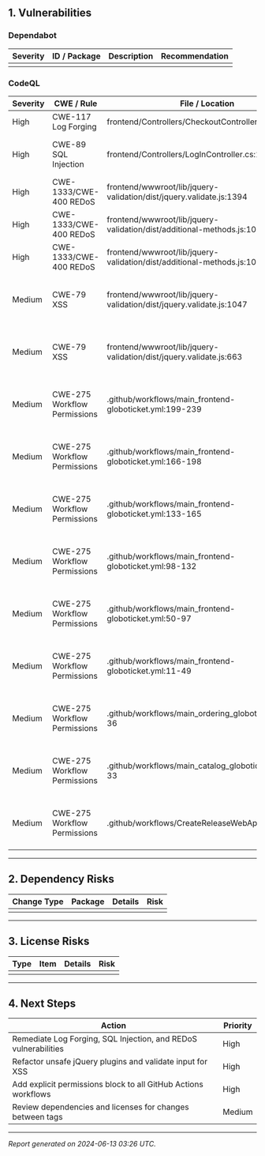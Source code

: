 ## 1. Vulnerabilities

### Dependabot
| Severity | ID / Package | Description | Recommendation |
|----------|--------------|-------------|----------------|
|          |              |             |                |

### CodeQL
| Severity | CWE / Rule | File / Location | Description | Recommendation |
|----------|------------|-----------------|-------------|----------------|
| High     | CWE-117 Log Forging          | frontend/Controllers/CheckoutController.cs:51 | Log entry built from user input | Sanitize log input, validate user data |
| High     | CWE-89 SQL Injection         | frontend/Controllers/LogInController.cs:17    | Query depends directly on user input | Use parameterized queries, avoid raw SQL |
| High     | CWE-1333/CWE-400 REDoS      | frontend/wwwroot/lib/jquery-validation/dist/jquery.validate.js:1394 | Inefficient regex may enable DoS | Refactor regex to avoid exponential-time |
| High     | CWE-1333/CWE-400 REDoS      | frontend/wwwroot/lib/jquery-validation/dist/additional-methods.js:1092 | Inefficient regex may enable DoS | Refactor regex to avoid exponential-time |
| High     | CWE-1333/CWE-400 REDoS      | frontend/wwwroot/lib/jquery-validation/dist/additional-methods.js:1092 | Inefficient regex may enable DoS | Refactor regex to avoid exponential-time |
| Medium   | CWE-79 XSS                  | frontend/wwwroot/lib/jquery-validation/dist/jquery.validate.js:1047 | Unsafe jQuery plugin, constructs HTML from options | Review plugin for input sanitization (XSS risk) |
| Medium   | CWE-79 XSS                  | frontend/wwwroot/lib/jquery-validation/dist/jquery.validate.js:663 | Unsafe jQuery plugin, constructs HTML from options | Review plugin for input sanitization (XSS risk) |
| Medium   | CWE-275 Workflow Permissions | .github/workflows/main_frontend-globoticket.yml:199-239 | Actions workflow lacks explicit permissions for GITHUB_TOKEN | Add permissions block to workflow YAML |
| Medium   | CWE-275 Workflow Permissions | .github/workflows/main_frontend-globoticket.yml:166-198 | Actions workflow lacks explicit permissions for GITHUB_TOKEN | Add permissions block to workflow YAML |
| Medium   | CWE-275 Workflow Permissions | .github/workflows/main_frontend-globoticket.yml:133-165 | Actions workflow lacks explicit permissions for GITHUB_TOKEN | Add permissions block to workflow YAML |
| Medium   | CWE-275 Workflow Permissions | .github/workflows/main_frontend-globoticket.yml:98-132 | Actions workflow lacks explicit permissions for GITHUB_TOKEN | Add permissions block to workflow YAML |
| Medium   | CWE-275 Workflow Permissions | .github/workflows/main_frontend-globoticket.yml:50-97 | Actions workflow lacks explicit permissions for GITHUB_TOKEN | Add permissions block to workflow YAML |
| Medium   | CWE-275 Workflow Permissions | .github/workflows/main_frontend-globoticket.yml:11-49 | Actions workflow lacks explicit permissions for GITHUB_TOKEN | Add permissions block to workflow YAML |
| Medium   | CWE-275 Workflow Permissions | .github/workflows/main_ordering_globoticket.yml:14-36 | Actions workflow lacks explicit permissions for GITHUB_TOKEN | Add permissions block to workflow YAML |
| Medium   | CWE-275 Workflow Permissions | .github/workflows/main_catalog_globoticket.yml:11-33 | Actions workflow lacks explicit permissions for GITHUB_TOKEN | Add permissions block to workflow YAML |
| Medium   | CWE-275 Workflow Permissions | .github/workflows/CreateReleaseWebApp.yaml:6-74 | Actions workflow lacks explicit permissions for GITHUB_TOKEN | Add permissions block to workflow YAML |

---

## 2. Dependency Risks

| Change Type | Package | Details | Risk |
|-------------|---------|---------|------|
|             |         |         |      |

---

## 3. License Risks

| Type | Item | Details | Risk |
|------|------|---------|------|
|      |      |         |      |

---

## 4. Next Steps

| Action | Priority |
|--------|----------|
| Remediate Log Forging, SQL Injection, and REDoS vulnerabilities | High |
| Refactor unsafe jQuery plugins and validate input for XSS | High |
| Add explicit permissions block to all GitHub Actions workflows | High |
| Review dependencies and licenses for changes between tags | Medium |

---

*Report generated on 2024-06-13 03:26 UTC.*